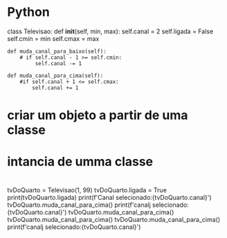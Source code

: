 # Python
class Televisao:
    def __init__(self, min, max):
        self.canal = 2
        self.ligada = False
        self.cmin = min
        self.cmax = max 
        
    def muda_canal_para_baixo(self):
        # if self.canal - 1 >= self.cmin:
             self.canal -= 1
             
    def muda_canal_para_cima(self):
        #if self.canal + 1 <= self.cmax:
            self.canal += 1
            
 # criar um  objeto a partir de uma classe
 # intancia de umma classe
 #
tvDoQuarto = Televisao(1, 99)
tvDoQuarto.ligada = True
print(tvDoQuarto.ligada)
print(f'Canal selecionado:{tvDoQuarto.canal}')
tvDoQuarto.muda_canal_para_cima()
print(f'canalj selecionado:{tvDoQuarto.canal}')
tvDoQuarto.muda_canal_para_cima()
tvDoQuarto.muda_canal_para_cima()
tvDoQuarto.muda_canal_para_cima()
print(f'canalj selecionado:{tvDoQuarto.canal}')
    
